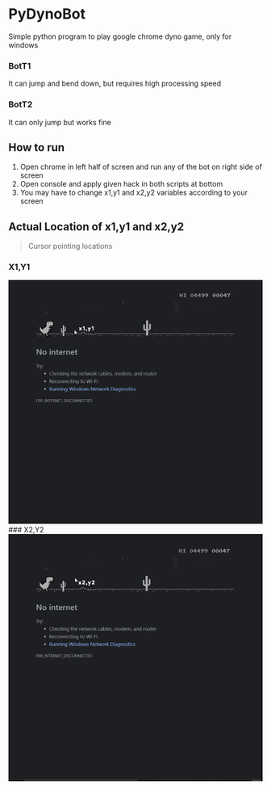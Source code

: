 # PyDynoBot
Simple python program to play google chrome dyno game, only for windows

### BotT1
It can jump and bend down, but requires high processing speed

### BotT2
It can only jump but works fine

## How to run
1) Open chrome in left half of screen and run any of the bot on right side of screen
2) Open console and apply given hack in both scripts at bottom
3) You may have to change x1,y1 and x2,y2 variables according to your screen

## Actual Location of x1,y1 and x2,y2

> Cursor pointing locations

### X1,Y1
<img src="imgs/x1_y1.png?raw=true" alt="X1_Y1">
### X2,Y2
<img src="imgs/x2_y2.png?raw=true" alt="X2_Y2">


